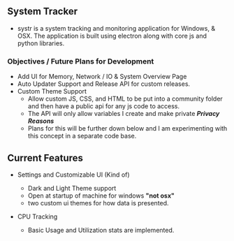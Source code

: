 ## System Tracker  

* systr is a system tracking and monitoring application for Windows, & OSX. The application is built using electron along with core js and python libraries.

### Objectives / Future Plans for Development

* Add UI for Memory, Network / IO & System Overview Page
* Auto Updater Support and Release API for custom releases.
* Custom Theme Support
  * Allow custom JS, CSS, and HTML to be put into a community folder and then have a public api for any js code to access. 
  * The API will only allow variables I create and make private ***Privacy Reasons***
  * Plans for this will be further down below and I am experimenting with this concept in a separate code base.



## Current Features

* Settings and Customizable UI (Kind of)
  * Dark and Light Theme support
  * Open at startup of machine for windows **"not osx"**
  * two custom ui themes for how data is presented.

* CPU Tracking

  * Basic Usage and Utilization stats are implemented.

    

